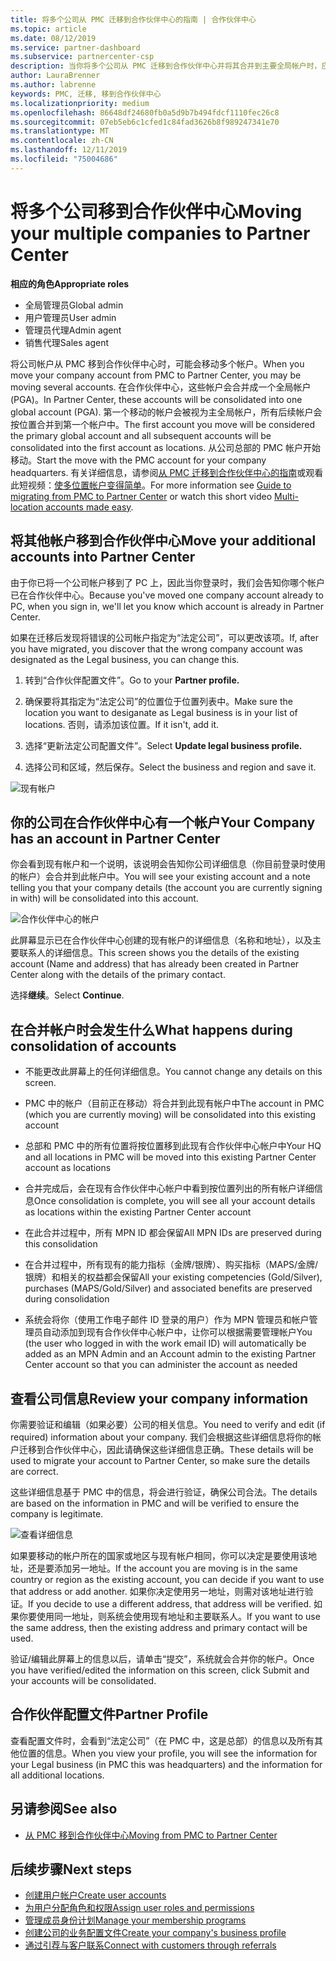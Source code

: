 ```yaml
---
title: 将多个公司从 PMC 迁移到合作伙伴中心的指南 | 合作伙伴中心
ms.topic: article
ms.date: 08/12/2019
ms.service: partner-dashboard
ms.subservice: partnercenter-csp
description: 当你将多个公司从 PMC 迁移到合作伙伴中心并将其合并到主要全局帐户时，应了解哪些内容。
author: LauraBrenner
ms.author: labrenne
keywords: PMC, 迁移, 移到合作伙伴中心
ms.localizationpriority: medium
ms.openlocfilehash: 86648df24680fb0a5d9b7b494fdcf1110fec26c8
ms.sourcegitcommit: 07eb5eb6c1cfed1c84fad3626b8f989247341e70
ms.translationtype: MT
ms.contentlocale: zh-CN
ms.lasthandoff: 12/11/2019
ms.locfileid: "75004686"
---
```

# <a name="moving-your-multiple-companies-to-partner-center"></a><span data-ttu-id="f2448-104">将多个公司移到合作伙伴中心</span><span class="sxs-lookup"><span data-stu-id="f2448-104">Moving your multiple companies to Partner Center</span></span>

<span data-ttu-id="f2448-105">**相应的角色**</span><span class="sxs-lookup"><span data-stu-id="f2448-105">**Appropriate roles**</span></span>
-   <span data-ttu-id="f2448-106">全局管理员</span><span class="sxs-lookup"><span data-stu-id="f2448-106">Global admin</span></span>
-   <span data-ttu-id="f2448-107">用户管理员</span><span class="sxs-lookup"><span data-stu-id="f2448-107">User admin</span></span>
-   <span data-ttu-id="f2448-108">管理员代理</span><span class="sxs-lookup"><span data-stu-id="f2448-108">Admin agent</span></span>
-   <span data-ttu-id="f2448-109">销售代理</span><span class="sxs-lookup"><span data-stu-id="f2448-109">Sales agent</span></span>

<span data-ttu-id="f2448-110">将公司帐户从 PMC 移到合作伙伴中心时，可能会移动多个帐户。</span><span class="sxs-lookup"><span data-stu-id="f2448-110">When you move your company account from PMC to Partner Center, you may be moving several accounts.</span></span> <span data-ttu-id="f2448-111">在合作伙伴中心，这些帐户会合并成一个全局帐户 (PGA)。</span><span class="sxs-lookup"><span data-stu-id="f2448-111">In Partner Center, these accounts will be consolidated into one global account (PGA).</span></span> <span data-ttu-id="f2448-112">第一个移动的帐户会被视为主全局帐户，所有后续帐户会按位置合并到第一个帐户中。</span><span class="sxs-lookup"><span data-stu-id="f2448-112">The first account you move will be considered the primary global account and all subsequent accounts will be consolidated into the first account as locations.</span></span> <span data-ttu-id="f2448-113">从公司总部的 PMC 帐户开始移动。</span><span class="sxs-lookup"><span data-stu-id="f2448-113">Start the move with the PMC account for your company headquarters.</span></span> <span data-ttu-id="f2448-114">有关详细信息，请参阅[从 PMC 迁移到合作伙伴中心的指南](guide-to-migration.md)或观看此短视频：[使多位置帐户变得简单](https://vimeo.com/290335248)。</span><span class="sxs-lookup"><span data-stu-id="f2448-114">For more information see [Guide to migrating from PMC to Partner Center](guide-to-migration.md) or watch this short video [Multi-location accounts made easy](https://vimeo.com/290335248).</span></span>

## <a name="move-your-additional-accounts-into-partner-center"></a><span data-ttu-id="f2448-115">将其他帐户移到合作伙伴中心</span><span class="sxs-lookup"><span data-stu-id="f2448-115">Move your additional accounts into Partner Center</span></span> 

<span data-ttu-id="f2448-116">由于你已将一个公司帐户移到了 PC 上，因此当你登录时，我们会告知你哪个帐户已在合作伙伴中心。</span><span class="sxs-lookup"><span data-stu-id="f2448-116">Because you've moved one company account already to PC, when you sign in, we'll let you know which account is already in Partner Center.</span></span> 


<span data-ttu-id="f2448-117">如果在迁移后发现将错误的公司帐户指定为“法定公司”，可以更改该项。</span><span class="sxs-lookup"><span data-stu-id="f2448-117">If, after you have migrated, you discover that the wrong company account was designated as the Legal business, you can change this.</span></span>

1. <span data-ttu-id="f2448-118">转到“合作伙伴配置文件”。</span><span class="sxs-lookup"><span data-stu-id="f2448-118">Go to your **Partner profile.**</span></span>

2. <span data-ttu-id="f2448-119">确保要将其指定为“法定公司”的位置位于位置列表中。</span><span class="sxs-lookup"><span data-stu-id="f2448-119">Make sure the location you want to desiganate as Legal business is in your list of locations.</span></span> <span data-ttu-id="f2448-120">否则，请添加该位置。</span><span class="sxs-lookup"><span data-stu-id="f2448-120">If it isn't, add it.</span></span>

3. <span data-ttu-id="f2448-121">选择“更新法定公司配置文件”。</span><span class="sxs-lookup"><span data-stu-id="f2448-121">Select **Update legal business profile.**</span></span>

4. <span data-ttu-id="f2448-122">选择公司和区域，然后保存。</span><span class="sxs-lookup"><span data-stu-id="f2448-122">Select the business and region and save it.</span></span>

![现有帐户](images/migration/accountwithus.png)

## <a name="your-company-has-an-account-in-partner-center"></a><span data-ttu-id="f2448-124">你的公司在合作伙伴中心有一个帐户</span><span class="sxs-lookup"><span data-stu-id="f2448-124">Your Company has an account in Partner Center</span></span>

<span data-ttu-id="f2448-125">你会看到现有帐户和一个说明，该说明会告知你公司详细信息（你目前登录时使用的帐户）会合并到此帐户中。</span><span class="sxs-lookup"><span data-stu-id="f2448-125">You will see your existing account and a note telling you that your company details (the account you are currently signing in with) will be consolidated into this account.</span></span>

![合作伙伴中心的帐户](images/migration/existingaccount2.png)

<span data-ttu-id="f2448-127">此屏幕显示已在合作伙伴中心创建的现有帐户的详细信息（名称和地址），以及主要联系人的详细信息。</span><span class="sxs-lookup"><span data-stu-id="f2448-127">This screen shows you the details of the existing account (Name and address) that has already been created in Partner Center along with the details of the primary contact.</span></span> 

<span data-ttu-id="f2448-128">选择**继续**。</span><span class="sxs-lookup"><span data-stu-id="f2448-128">Select **Continue**.</span></span>

## <a name="what-happens-during-consolidation-of-accounts"></a><span data-ttu-id="f2448-129">在合并帐户时会发生什么</span><span class="sxs-lookup"><span data-stu-id="f2448-129">What happens during consolidation of accounts</span></span>

- <span data-ttu-id="f2448-130">不能更改此屏幕上的任何详细信息。</span><span class="sxs-lookup"><span data-stu-id="f2448-130">You cannot change any details on this screen.</span></span> 

- <span data-ttu-id="f2448-131">PMC 中的帐户（目前正在移动）将合并到此现有帐户中</span><span class="sxs-lookup"><span data-stu-id="f2448-131">The account in PMC (which you are currently moving) will be consolidated into this existing account</span></span> 

- <span data-ttu-id="f2448-132">总部和 PMC 中的所有位置将按位置移到此现有合作伙伴中心帐户中</span><span class="sxs-lookup"><span data-stu-id="f2448-132">Your HQ and all locations in PMC will be moved into this existing Partner Center account as locations</span></span>

- <span data-ttu-id="f2448-133">合并完成后，会在现有合作伙伴中心帐户中看到按位置列出的所有帐户详细信息</span><span class="sxs-lookup"><span data-stu-id="f2448-133">Once consolidation is complete, you will see all your account details as locations within the existing Partner Center account</span></span> 

- <span data-ttu-id="f2448-134">在此合并过程中，所有 MPN ID 都会保留</span><span class="sxs-lookup"><span data-stu-id="f2448-134">All MPN IDs are preserved during this consolidation</span></span>

- <span data-ttu-id="f2448-135">在合并过程中，所有现有的能力指标（金牌/银牌）、购买指标（MAPS/金牌/银牌）和相关的权益都会保留</span><span class="sxs-lookup"><span data-stu-id="f2448-135">All your existing competencies (Gold/Silver), purchases (MAPS/Gold/Silver) and associated benefits are preserved during consolidation</span></span>

- <span data-ttu-id="f2448-136">系统会将你（使用工作电子邮件 ID 登录的用户）作为 MPN 管理员和帐户管理员自动添加到现有合作伙伴中心帐户中，让你可以根据需要管理帐户</span><span class="sxs-lookup"><span data-stu-id="f2448-136">You (the user who logged in with the work email ID) will automatically be added as an MPN Admin and an Account admin to the existing Partner Center account so that you can administer the account as needed</span></span> 


## <a name="review-your-company-information"></a><span data-ttu-id="f2448-137">查看公司信息</span><span class="sxs-lookup"><span data-stu-id="f2448-137">Review your company information</span></span>

<span data-ttu-id="f2448-138">你需要验证和编辑（如果必要）公司的相关信息。</span><span class="sxs-lookup"><span data-stu-id="f2448-138">You need to verify and edit (if required) information about your company.</span></span> <span data-ttu-id="f2448-139">我们会根据这些详细信息将你的帐户迁移到合作伙伴中心，因此请确保这些详细信息正确。</span><span class="sxs-lookup"><span data-stu-id="f2448-139">These details will be used to migrate your account to Partner Center, so make sure the details are correct.</span></span> 

<span data-ttu-id="f2448-140">这些详细信息基于 PMC 中的信息，将会进行验证，确保公司合法。</span><span class="sxs-lookup"><span data-stu-id="f2448-140">The details are based on the information in PMC and will be verified to ensure the company is legitimate.</span></span> 

![查看详细信息](images/migration/review.png)

<span data-ttu-id="f2448-142">如果要移动的帐户所在的国家或地区与现有帐户相同，你可以决定是要使用该地址，还是要添加另一地址。</span><span class="sxs-lookup"><span data-stu-id="f2448-142">If the account you are moving is in the same country or region as the existing account, you can decide if you want to use that address or add another.</span></span> <span data-ttu-id="f2448-143">如果你决定使用另一地址，则需对该地址进行验证。</span><span class="sxs-lookup"><span data-stu-id="f2448-143">If you decide to use a different address, that address will be verified.</span></span> <span data-ttu-id="f2448-144">如果你要使用同一地址，则系统会使用现有地址和主要联系人。</span><span class="sxs-lookup"><span data-stu-id="f2448-144">If you want to use the same address, then the existing address and primary contact will be used.</span></span>

<span data-ttu-id="f2448-145">验证/编辑此屏幕上的信息以后，请单击“提交”，系统就会合并你的帐户。</span><span class="sxs-lookup"><span data-stu-id="f2448-145">Once you have verified/edited the information on this screen, click Submit and your accounts will be consolidated.</span></span>

## <a name="partner-profile"></a><span data-ttu-id="f2448-146">合作伙伴配置文件</span><span class="sxs-lookup"><span data-stu-id="f2448-146">Partner Profile</span></span>

<span data-ttu-id="f2448-147">查看配置文件时，会看到“法定公司”（在 PMC 中，这是总部）的信息以及所有其他位置的信息。</span><span class="sxs-lookup"><span data-stu-id="f2448-147">When you view your profile, you will see the information for your Legal business (in PMC this was headquarters) and the information for all additional locations.</span></span>

## <a name="see-also"></a><span data-ttu-id="f2448-148">另请参阅</span><span class="sxs-lookup"><span data-stu-id="f2448-148">See also</span></span>

- [<span data-ttu-id="f2448-149">从 PMC 移到合作伙伴中心</span><span class="sxs-lookup"><span data-stu-id="f2448-149">Moving from PMC to Partner Center</span></span>](move-pmc-pc-map.md)

## <a name="next-steps"></a><span data-ttu-id="f2448-150">后续步骤</span><span class="sxs-lookup"><span data-stu-id="f2448-150">Next steps</span></span>

- [<span data-ttu-id="f2448-151">创建用户帐户</span><span class="sxs-lookup"><span data-stu-id="f2448-151">Create user accounts </span></span>](create-user-accounts-and-set-permissions.md)
- [<span data-ttu-id="f2448-152">为用户分配角色和权限</span><span class="sxs-lookup"><span data-stu-id="f2448-152">Assign user roles and permissions</span></span>](permissions-overview.md)
- [<span data-ttu-id="f2448-153">管理成员身份计划</span><span class="sxs-lookup"><span data-stu-id="f2448-153">Manage your membership programs</span></span>](renew-mpn-offers.md)
- [<span data-ttu-id="f2448-154">创建公司的业务配置文件</span><span class="sxs-lookup"><span data-stu-id="f2448-154">Create your company's business profile</span></span>](create-a-marketing-profile.md)
- [<span data-ttu-id="f2448-155">通过引荐与客户联系</span><span class="sxs-lookup"><span data-stu-id="f2448-155">Connect with customers through referrals</span></span>](responding-to-referrals.md)
